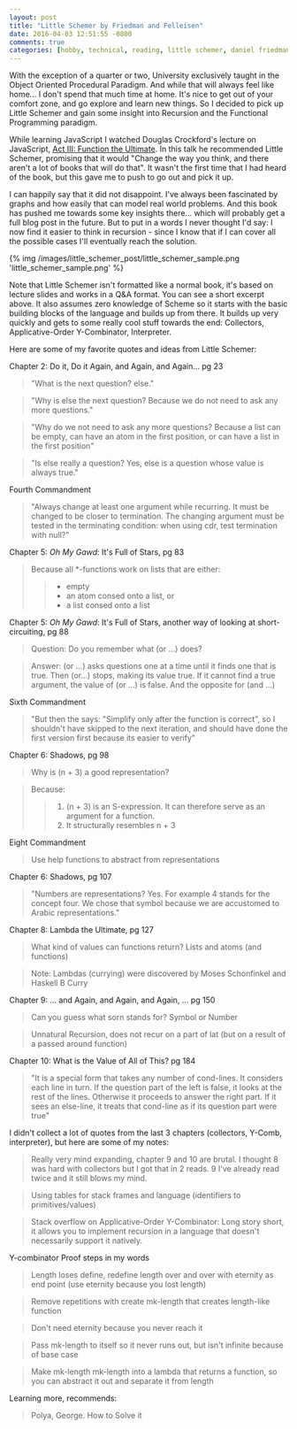 ```yaml
---
layout: post
title: "Little Schemer by Friedman and Felleisen"
date: 2016-04-03 12:51:55 -0800
comments: true
categories: [hobby, technical, reading, little schemer, daniel friedman, matthias felleisen]
---
```


With the exception of a quarter or two, University exclusively taught in the Object Oriented Procedural Paradigm. And while that will always feel like home... I don't spend that much time at home. It's nice to get out of your comfort zone, and go explore and learn new things. So I decided to pick up Little Schemer and gain some insight into Recursion and the Functional Programming paradigm.

While learning JavaScript I watched Douglas Crockford's lecture on JavaScript, [Act III: Function the Ultimate](https://goo.gl/hsLTwc). In this talk he recommended Little Schemer, promising that it would "Change the way you think, and there aren't a lot of books that will do that". It wasn't the first time that I had heard of the book, but this gave me to push to go out and pick it up.

I can happily say that it did not disappoint. I've always been fascinated by graphs and how easily that can model real world problems. And this book has pushed me towards some key insights there... which will probably get a full blog post in the future. But to put in a words I never thought I'd say: I now find it easier to think in recursion - since I know that if I can cover all the possible cases I'll eventually reach the solution.

{% img /images/little_schemer_post/little_schemer_sample.png 'little_schemer_sample.png' %}

Note that Little Schemer isn't formatted like a normal book, it's based on lecture slides and works in a Q&A format. You can see a short excerpt above. It also assumes zero knowledge of Scheme so it starts with the basic building blocks of the language and builds up from there. It builds up very quickly and gets to some really cool stuff towards the end: Collectors, Applicative-Order Y-Combinator, Interpreter.

Here are some of my favorite quotes and ideas from Little Schemer:

<!-- more -->

Chapter 2: Do it, Do it Again, and Again, and Again... pg 23
>"What is the next question? else."

>"Why is else the next question? Because we do not need to ask any more questions."

>"Why do we not need to ask any more questions? Because a list can be empty, can have an atom in the first position, or can have a list in the first position"

>"Is else really a question? Yes, else is a question whose value is always true."

Fourth Commandment
>"Always change at least one argument while recurring. It must be changed to be closer to termination. The changing argument must be tested in the terminating condition: when using cdr, test termination with null?"

Chapter 5: *Oh My Gawd*: It's Full of Stars, pg 83
>Because all *-functions work on lists that are either:
>
>>* empty
>>* an atom consed onto a list, or
>>* a list consed onto a list

Chapter 5: *Oh My Gawd*: It's Full of Stars, another way of looking at short-circuiting, pg 88
>Question: Do you remember what (or ...) does?

>Answer: (or ...) asks questions one at a time until it finds one that is true. Then (or...) stops, making its value true. If it cannot find a true argument, the value of (or ...) is false. And the opposite for (and ...)

Sixth Commandment
>"But then the  says: "Simplify only after the function is correct", so I shouldn't have skipped to the next iteration, and should have done the first version first because its easier to verify"

Chapter 6: Shadows, pg 98
>Why is (n + 3) a good representation?

>Because:
>>1. (n + 3) is an S-expression. It can therefore serve as an argument for a function.
>>2. It structurally resembles n + 3

Eight Commandment
>Use help functions to abstract from representations

Chapter 6: Shadows, pg 107
>"Numbers are representations? Yes. For example 4 stands for the concept four. We chose that symbol because we are accustomed to Arabic representations."

Chapter 8: Lambda the Ultimate, pg 127
>What kind of values can functions return? Lists and atoms (and functions)

>Note: Lambdas (currying) were discovered by Moses Schonfinkel and Haskell B Curry

Chapter 9: ... and Again, and Again, and Again, ... pg 150
>Can you guess what sorn stands for? Symbol or Number

>Unnatural Recursion, does not recur on a part of lat (but on a result of a passed around function)

Chapter 10: What is the Value of All of This? pg 184
>"It is a special form that takes any number of cond-lines. It considers each line in turn. If the question part of the left is false, it looks at the rest of the lines. Otherwise it proceeds to answer the right part. If it sees an else-line, it treats that cond-line as if its question part were true" 

I didn't collect a lot of quotes from the last 3 chapters (collectors, Y-Comb, interpreter), but here are some of my notes:
>Really very mind expanding, chapter 9 and 10 are brutal. I thought 8 was hard with collectors but I got that in 2 reads. 9 I've already read twice and it still blows my mind.

>Using tables for stack frames and language (identifiers to primitives/values)

>Stack overflow on Applicative-Order Y-Combinator: Long story short, it allows you to implement recursion in a language that doesn't necessarily support it natively.

Y-combinator Proof steps in my words
>Length loses define, redefine length over and over with eternity as end point (use eternity because you lost length)

>Remove repetitions with create mk-length that creates length-like function

>Don't need eternity because you never reach it

>Pass mk-length to itself so it never runs out, but isn't infinite because of base case

>Make mk-length mk-length into a lambda that returns a function, so you can abstract it out and separate it from length

Learning more, recommends: 
>Polya, George. How to Solve it